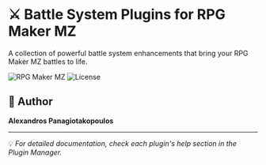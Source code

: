 # ⚔️ Battle System Plugins for RPG Maker MZ

A collection of powerful battle system enhancements that bring your RPG Maker MZ battles to life.

![RPG Maker MZ](https://img.shields.io/badge/RPG%20Maker-MZ-blue)
![License](https://img.shields.io/badge/license-CC%20BY%204.0-orange)



## 👤 Author

**Alexandros Panagiotakopoulos**

---

💡 *For detailed documentation, check each plugin's help section in the Plugin Manager.*
